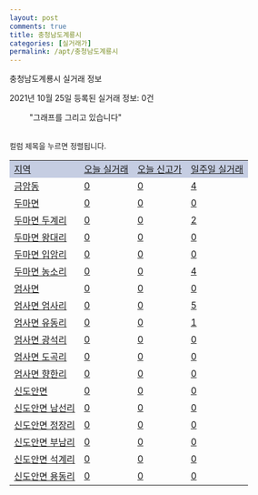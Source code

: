 ```yaml
---
layout: post
comments: true
title: 충청남도계룡시
categories: [실거래가]
permalink: /apt/충청남도계룡시
---
```


충청남도계룡시 실거래 정보

2021년 10월 25일 등록된 실거래 정보: 0건

<!--<script async src="https://pagead2.googlesyndication.com/pagead/js/adsbygoogle.js?client=ca-pub-3485438051770037"
 crossorigin="anonymous"></script>-->

<script type="text/javascript">
  google.charts.load('current', {'packages':['corechart']});
  google.charts.setOnLoadCallback(drawChart);

  function drawChart() {
    var data = google.visualization.arrayToDataTable([['거래일', '매매', '전월세', '전매'], ['21-01', 83, 107, 0], ['21-02', 62, 57, 0], ['21-03', 93, 56, 0], ['21-04', 108, 45, 0], ['21-05', 102, 37, 93], ['21-06', 76, 94, 19], ['21-07', 84, 75, 77], ['21-08', 55, 58, 45], ['21-09', 48, 25, 33], ['21-10', 31, 19, 9]]);

    var options = {
      title: '최근 1년간 유형별 거래량 추이',
      legend: { position: 'bottom' }
    };

    setTimeout(function() {
        var chart = new google.visualization.LineChart(document.getElementById('columnchart_material'));
        chart.draw(data, (options));
        document.getElementById('loading').style.display = 'none';
        var dayLabel = (new Date()).getDay();
        if (dayLabel < 2) {
            sorttable.innerSortFunction.apply(document.getElementById('week'), []);
            sorttable.innerSortFunction.apply(document.getElementById('week'), []);        
        }
        else {
            sorttable.innerSortFunction.apply(document.getElementById('today'), []);
            sorttable.innerSortFunction.apply(document.getElementById('today'), []);
        }
    }, 200);

  }
</script>

<div id="loading" style="z-index:20; display: block; margin-left: 35px">"그래프를 그리고 있습니다"</div>
<div id="columnchart_material" style="width: 95%; margin-left: -35px; display: block"></div>
<!--<div style="width: 95%; margin-left: -35px; display: block">
      <script async src="https://pagead2.googlesyndication.com/pagead/js/adsbygoogle.js?client=ca-pub-3485438051770037"
          crossorigin="anonymous"></script>
      <ins class="adsbygoogle"
          style="display:block"
          data-ad-format="fluid"
          data-ad-layout-key="-fb+5w+4e-db+86"
          data-ad-client="ca-pub-3485438051770037"
          data-ad-slot="1827090281"></ins>
      <script>
          (adsbygoogle = window.adsbygoogle || []).push({});
      </script>
</div>-->
<br>

<font size='small' style='font-size: small;'>컬럼 제목을 누르면 정렬됩니다.</font>
<table class="sortable">
  <tr style='background-color: rgba(114, 132, 186,0.4);'>
    <td id="region"><a href="#">지역</a></td>
    <td id="today"><a href="#">오늘 실거래</a></td>
    <td id="today_new"><a href="#">오늘 신고가</a></td>
    <td id="week"><a href="#">일주일 실거래</a></td>
  </tr>

  
  <tr class="item">
    <td><a href="충청남도계룡시금암동">금암동</a></td>
    <td><a href="충청남도계룡시금암동">0</a></td>
    <td><a href="충청남도계룡시금암동">0</a></td>
    <td><a href="충청남도계룡시금암동">4</a></td>
  </tr>
    

  <tr class="item">
    <td><a href="충청남도계룡시두마면">두마면</a></td>
    <td><a href="충청남도계룡시두마면">0</a></td>
    <td><a href="충청남도계룡시두마면">0</a></td>
    <td><a href="충청남도계룡시두마면">0</a></td>
  </tr>
    

  <tr class="item">
    <td><a href="충청남도계룡시두마면두계리">두마면 두계리</a></td>
    <td><a href="충청남도계룡시두마면두계리">0</a></td>
    <td><a href="충청남도계룡시두마면두계리">0</a></td>
    <td><a href="충청남도계룡시두마면두계리">2</a></td>
  </tr>
    

  <tr class="item">
    <td><a href="충청남도계룡시두마면왕대리">두마면 왕대리</a></td>
    <td><a href="충청남도계룡시두마면왕대리">0</a></td>
    <td><a href="충청남도계룡시두마면왕대리">0</a></td>
    <td><a href="충청남도계룡시두마면왕대리">0</a></td>
  </tr>
    

  <tr class="item">
    <td><a href="충청남도계룡시두마면입암리">두마면 입암리</a></td>
    <td><a href="충청남도계룡시두마면입암리">0</a></td>
    <td><a href="충청남도계룡시두마면입암리">0</a></td>
    <td><a href="충청남도계룡시두마면입암리">0</a></td>
  </tr>
    

  <tr class="item">
    <td><a href="충청남도계룡시두마면농소리">두마면 농소리</a></td>
    <td><a href="충청남도계룡시두마면농소리">0</a></td>
    <td><a href="충청남도계룡시두마면농소리">0</a></td>
    <td><a href="충청남도계룡시두마면농소리">4</a></td>
  </tr>
    

  <tr class="item">
    <td><a href="충청남도계룡시엄사면">엄사면</a></td>
    <td><a href="충청남도계룡시엄사면">0</a></td>
    <td><a href="충청남도계룡시엄사면">0</a></td>
    <td><a href="충청남도계룡시엄사면">0</a></td>
  </tr>
    

  <tr class="item">
    <td><a href="충청남도계룡시엄사면엄사리">엄사면 엄사리</a></td>
    <td><a href="충청남도계룡시엄사면엄사리">0</a></td>
    <td><a href="충청남도계룡시엄사면엄사리">0</a></td>
    <td><a href="충청남도계룡시엄사면엄사리">5</a></td>
  </tr>
    

  <tr class="item">
    <td><a href="충청남도계룡시엄사면유동리">엄사면 유동리</a></td>
    <td><a href="충청남도계룡시엄사면유동리">0</a></td>
    <td><a href="충청남도계룡시엄사면유동리">0</a></td>
    <td><a href="충청남도계룡시엄사면유동리">1</a></td>
  </tr>
    

  <tr class="item">
    <td><a href="충청남도계룡시엄사면광석리">엄사면 광석리</a></td>
    <td><a href="충청남도계룡시엄사면광석리">0</a></td>
    <td><a href="충청남도계룡시엄사면광석리">0</a></td>
    <td><a href="충청남도계룡시엄사면광석리">0</a></td>
  </tr>
    

  <tr class="item">
    <td><a href="충청남도계룡시엄사면도곡리">엄사면 도곡리</a></td>
    <td><a href="충청남도계룡시엄사면도곡리">0</a></td>
    <td><a href="충청남도계룡시엄사면도곡리">0</a></td>
    <td><a href="충청남도계룡시엄사면도곡리">0</a></td>
  </tr>
    

  <tr class="item">
    <td><a href="충청남도계룡시엄사면향한리">엄사면 향한리</a></td>
    <td><a href="충청남도계룡시엄사면향한리">0</a></td>
    <td><a href="충청남도계룡시엄사면향한리">0</a></td>
    <td><a href="충청남도계룡시엄사면향한리">0</a></td>
  </tr>
    

  <tr class="item">
    <td><a href="충청남도계룡시신도안면">신도안면</a></td>
    <td><a href="충청남도계룡시신도안면">0</a></td>
    <td><a href="충청남도계룡시신도안면">0</a></td>
    <td><a href="충청남도계룡시신도안면">0</a></td>
  </tr>
    

  <tr class="item">
    <td><a href="충청남도계룡시신도안면남선리">신도안면 남선리</a></td>
    <td><a href="충청남도계룡시신도안면남선리">0</a></td>
    <td><a href="충청남도계룡시신도안면남선리">0</a></td>
    <td><a href="충청남도계룡시신도안면남선리">0</a></td>
  </tr>
    

  <tr class="item">
    <td><a href="충청남도계룡시신도안면정장리">신도안면 정장리</a></td>
    <td><a href="충청남도계룡시신도안면정장리">0</a></td>
    <td><a href="충청남도계룡시신도안면정장리">0</a></td>
    <td><a href="충청남도계룡시신도안면정장리">0</a></td>
  </tr>
    

  <tr class="item">
    <td><a href="충청남도계룡시신도안면부남리">신도안면 부남리</a></td>
    <td><a href="충청남도계룡시신도안면부남리">0</a></td>
    <td><a href="충청남도계룡시신도안면부남리">0</a></td>
    <td><a href="충청남도계룡시신도안면부남리">0</a></td>
  </tr>
    

  <tr class="item">
    <td><a href="충청남도계룡시신도안면석계리">신도안면 석계리</a></td>
    <td><a href="충청남도계룡시신도안면석계리">0</a></td>
    <td><a href="충청남도계룡시신도안면석계리">0</a></td>
    <td><a href="충청남도계룡시신도안면석계리">0</a></td>
  </tr>
    

  <tr class="item">
    <td><a href="충청남도계룡시신도안면용동리">신도안면 용동리</a></td>
    <td><a href="충청남도계룡시신도안면용동리">0</a></td>
    <td><a href="충청남도계룡시신도안면용동리">0</a></td>
    <td><a href="충청남도계룡시신도안면용동리">0</a></td>
  </tr>
    


</table>


    